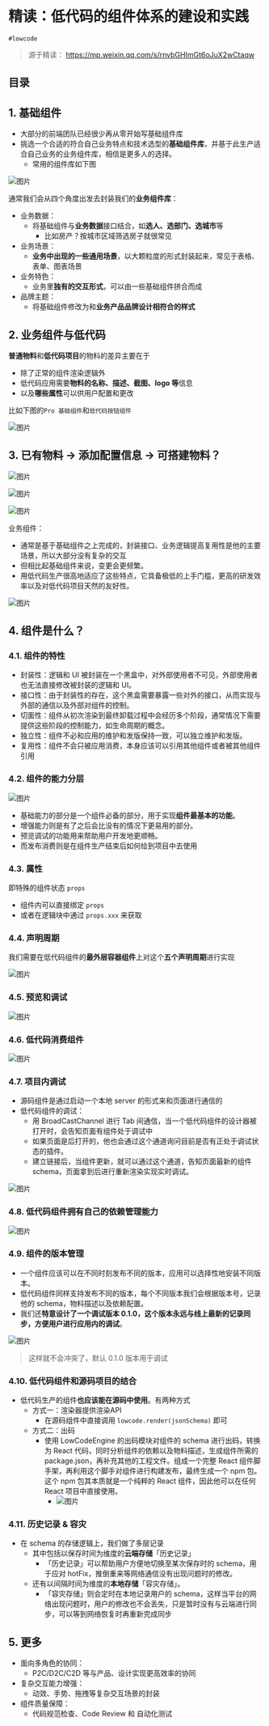 
# 精读：低代码的组件体系的建设和实践

`#lowcode` 

> 源于精读： https://mp.weixin.qq.com/s/rnvbGHImGt6oJuX2wCtaqw


## 目录
<!-- toc -->
 ## 1. 基础组件 

- 大部分的前端团队已经很少再从零开始写基础组件库
- 挑选一个合适的符合自己业务特点和技术选型的**基础组件库**，并基于此生产适合自己业务的业务组件库，相信是更多人的选择。
	- 常用的组件库如下图

![图片](https://832-1310531898.cos.ap-beijing.myqcloud.com/999.%20Obsidian@832/files/20241201-32.png)

通常我们会从四个角度出发去封装我们的**业务组件库**：

- 业务数据：
	- 将基础组件与**业务数据**接口结合，如**选人、选部门、选城市**等
		- 比如房产？按城市区域筛选房子就很常见
- 业务场景：
	- **业务中出现的一些通用场景**，以大颗粒度的形式封装起来，常见于表格、表单、图表场景
- 业务特色：
	- 业务里**独有的交互形式**，可以由一些基础组件拼合而成
- 品牌主题：
	- 将基础组件修改为和**业务产品品牌设计相符合的样式**

## 2. 业务组件与低代码

**普通物料**和**低代码项目**的物料的差异主要在于
- 除了正常的组件渲染逻辑外
- 低代码应用需要**物料的名称、描述、截图、logo 等**信息
- 以及**哪些属性**可以供用户配置和更改

比如下图的`Pro 基础组件`和`低代码按钮组件`

![图片](https://832-1310531898.cos.ap-beijing.myqcloud.com/999.%20Obsidian@832/files/20241201-33.png)

## 3. 已有物料 → 添加配置信息 → 可搭建物料？

![图片](https://832-1310531898.cos.ap-beijing.myqcloud.com/999.%20Obsidian@832/files/20241201-34.png)

![图片](https://832-1310531898.cos.ap-beijing.myqcloud.com/999.%20Obsidian@832/files/20241201-35.png)

![图片](https://832-1310531898.cos.ap-beijing.myqcloud.com/999.%20Obsidian@832/files/20241201-36.png)


业务组件：
- 通常是基于基础组件之上完成的，封装接口、业务逻辑提高复用性是他的主要场景，所以大部分没有复杂的交互
- 但相比起基础组件来说，变更会更频繁。
- 用低代码生产很高地适应了这些特点，它具备极低的上手门槛，更高的研发效率以及对低代码项目天然的友好性。


![图片](https://832-1310531898.cos.ap-beijing.myqcloud.com/999.%20Obsidian@832/files/20241201-37.png)

## 4. 组件是什么？

### 4.1. 组件的特性

- 封装性：逻辑和 UI 被封装在一个黑盒中，对外部使用者不可见，外部使用者也无法直接修改被封装的逻辑和 UI。
- 接口性：由于封装性的存在，这个黑盒需要暴露一些对外的接口，从而实现与外部的通信以及外部对组件的控制。
- 切面性：组件从初次渲染到最终卸载过程中会经历多个阶段，通常情况下需要提供这些阶段的控制能力，如生命周期的概念。
- 独立性：组件不必和应用的维护和发版保持一致，可以独立维护和发版。
- 复用性：组件不会只被应用消费，本身应该可以引用其他组件或者被其他组件引用

### 4.2. 组件的能力分层

![图片](https://832-1310531898.cos.ap-beijing.myqcloud.com/999.%20Obsidian@832/files/20241201-38.png)

- 基础能力的部分是一个组件必备的部分，用于实现**组件最基本的功能**。
- 增强能力则是有了之后会比没有的情况下更易用的部分。
- 预览调试的功能用来帮助用户开发地更顺畅。
- 而发布消费则是在组件生产结束后如何给到项目中去使用

### 4.3. 属性

即特殊的组件状态 `props`
- 组件内可以直接绑定 `props`
- 或者在逻辑块中通过 `props.xxx` 来获取

### 4.4. 声明周期

我们需要在低代码组件的**最外层容器组件**上对这个**五个声明周期**进行实现

![图片](https://832-1310531898.cos.ap-beijing.myqcloud.com/999.%20Obsidian@832/files/20241201-39.png)

### 4.5. 预览和调试

![图片](https://832-1310531898.cos.ap-beijing.myqcloud.com/999.%20Obsidian@832/files/20241201-40.png)

### 4.6. 低代码消费组件

![图片](https://832-1310531898.cos.ap-beijing.myqcloud.com/999.%20Obsidian@832/files/20241201-41.png)

### 4.7. 项目内调试

- 源码组件是通过启动一个本地 server 的形式来和页面进行通信的
- 低代码组件的调试：
	- 用 BroadCastChannel 进行 Tab 间通信，当一个低代码组件的设计器被打开时，会告知页面有组件处于调试中
	- 如果页面是后打开的，他也会通过这个通道询问目前是否有正处于调试状态的插件。
	- 建立链接后，当组件更新，就可以通过这个通道，告知页面最新的组件 schema，页面拿到后进行重新渲染实现实时调试。

![图片](https://832-1310531898.cos.ap-beijing.myqcloud.com/999.%20Obsidian@832/files/20241201-42.png)

### 4.8. 低代码组件拥有自己的依赖管理能力

![图片](https://832-1310531898.cos.ap-beijing.myqcloud.com/999.%20Obsidian@832/files/20241201-43.png)

### 4.9. 组件的版本管理

- 一个组件应该可以在不同时刻发布不同的版本，应用可以选择性地安装不同版本。
- 低代码组件同样支持发布不同的版本，每个不同版本我们会根据版本号，记录他的 schema，物料描述以及依赖配置。
- 我们还**特意设计了一个调试版本 0.1.0，这个版本永远与线上最新的记录同步，方便用户进行应用内的调试**。

![图片](https://832-1310531898.cos.ap-beijing.myqcloud.com/999.%20Obsidian@832/files/20241201-44.png)

> 这样就不会冲突了，默认 0.1.0 版本用于调试

### 4.10. 低代码组件和源码项目的结合

- 低代码生产的组件**也应该能在源码中使用**。有两种方式
	- 方式一：渲染器提供渲染API
		- 在源码组件中直接调用 `lowcode.render(jsonSchema)` 即可
	- 方式二：出码
		- 使用 LowCodeEngine 的出码模块对组件的 schema 进行出码，转换为 React 代码，同时分析组件的依赖以及物料描述，生成组件所需的 package.json，再补充其他的工程文件。组成一个完整 React 组件脚手架，再利用这个脚手对组件进行构建发布，最终生成一个 npm 包。这个 npm 包其本质就是一个纯粹的 React 组件，因此他可以在任何 React 项目中直接使用。
			- ![图片](https://832-1310531898.cos.ap-beijing.myqcloud.com/999.%20Obsidian@832/files/20241201-45.png)

### 4.11. 历史记录 & 容灾

- 在 schema 的存储逻辑上，我们做了多层记录
	- 其中包括以保存时间为维度的**云端存储**「历史记录」
		- 「历史记录」可以帮助用户方便地切换至某次保存时的 schema，用于应对 hotFix，推倒重来等网络通信没有出现问题时的修改。
	- 还有以间隔时间为维度的**本地存储**「容灾存储」。
		- 「容灾存储」则会定时在本地记录用户的 schema，这样当平台的网络出现问题时，用户的修改也不会丢失，只是暂时没有与云端进行同步，可以等到网络恢复时再重新完成同步

## 5. 更多

- 面向多角色的协同：
	- P2C/D2C/C2D 等与产品、设计实现更高效率的协同
- 复杂交互能力增强：
	- 动效、手势、拖拽等复杂交互场景的封装
- 组件质量保障：
	- 代码规范检查、Code Review 和 自动化测试


